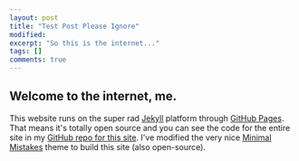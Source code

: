 ```yaml
---
layout: post
title: "Test Post Please Ignore"
modified:
excerpt: "So this is the internet..."
tags: []
comments: true
---
```


Welcome to the internet, me.
---
 This website runs on the super rad [Jekyll](https://jekyllrb.com/) platform through [GitHub Pages](https://pages.github.com/). That means it's totally open source and you can see the code for the entire site in my [GitHub repo for this site](https://github.com/ethanagbaker/ethanagbaker.github.io). I've modified the very nice [Minimal Mistakes](https://mmistakes.github.io/minimal-mistakes/) theme to build this site (also open-source).

